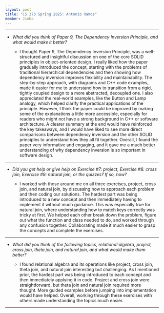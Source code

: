 ```yaml
---
layout: post
title: "CS 373 Spring 2025: Antonio Ramos"
member: Jimbo
---
```

---
* *What did you think of Paper 9, The Dependency Inversion Principle, and what would make it better?*

    * I thought Paper 9, The Dependency Inversion Principle, was a well-structured and insightful discussion on one of the core SOLID principles in object-oriented design. I really liked how the paper gradually introduced the concept, starting with the problems of traditional hierarchical dependencies and then showing how dependency inversion improves flexibility and maintainability. The step-by-step approach, with diagrams and C++ code examples, made it easier for me to understand how to transition from a rigid, tightly coupled design to a more abstracted, decoupled one. I also appreciated the real-world examples, like the Button and Lamp analogy, which helped clarify the practical applications of the principle. However, I think the paper could be improved by making some of the explanations a little more accessible, especially for readers who might not have a strong background in C++ or software architecture. A clearer summary at the end would have reinforced the key takeaways, and I would have liked to see more direct comparisons between dependency inversion and the other SOLID principles to understand how they all fit together. Overall, I found the paper very informative and engaging, and it gave me a much better understanding of why dependency inversion is so important in software design.

---
* *Did you get help or give help on Exercise #7: project, Exercise #8: cross join, Exercise #9: natural join, or the quizzes? If so, how?*

    * I worked with those around me on all three exercises, project, cross join, and natural join, by discussing how to approach each problem and then coding our solutions. The hardest part was being introduced to a new concept and then immediately having to implement it without much guidance. This was especially true for natural join, where understanding how to match keys correctly was tricky at first. We helped each other break down the problem, figure out what the function and class needed to do, and worked through any confusion together. Collaborating made it much easier to grasp the concepts and complete the exercises.

---
* *What did you think of the following topics, relational algebra, project, cross join, theta join, and natural join, and what would make them better?*

    * I found relational algebra and its operations like project, cross join, theta join, and natural join interesting but challenging. As I mentioned prior, the hardest part was being introduced to each concept and then immediately applying it in code. Project and cross join were straightforward, but theta join and natural join required more thought. More guided examples before jumping into implementation would have helped. Overall, working through these exercises with others made understanding the topics much easier.

---